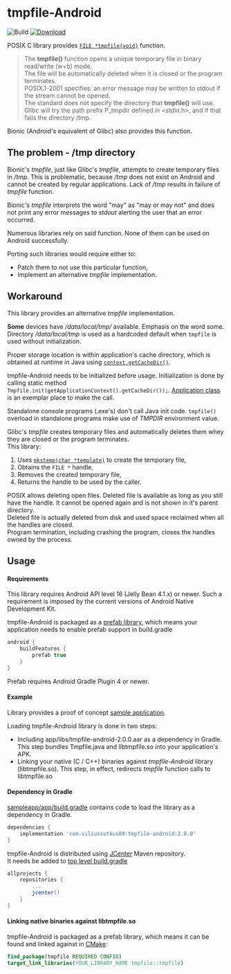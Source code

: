 # tmpfile-Android

![Build](https://github.com/ViliusSutkus89/tmpfile-Android/workflows/build/badge.svg)
[![Download](https://api.bintray.com/packages/viliussutkus89/maven-repo/tmpfile-android/images/download.svg)](https://bintray.com/viliussutkus89/maven-repo/tmpfile-android/_latestVersion)


POSIX C library provides [`FILE *tmpfile(void)`](https://linux.die.net/man/3/tmpfile) function.
> The **tmpfile()** function opens a unique temporary file in binary read/write (w+b) mode.  
> The file will be automatically deleted when it is closed or the program terminates.  
> POSIX.1-2001 specifies: an error message may be written to stdout if the stream cannot be opened.  
> The standard does not specify the directory that **tmpfile()** will use.  
> Glibc will try the path prefix P_tmpdir defined in <stdio.h>, and if that fails the directory /tmp.

Bionic (Android's equivalent of Glibc) also provides this function.

## The problem - /tmp directory

Bionic's *tmpfile*, just like Glibc's *tmpfile*, attempts to create temporary files in */tmp*.
This is problematic, because */tmp* does not exist on Android and cannot be created by regular applications.
Lack of */tmp* results in failure of *tmpfile* function.

Bionic's *tmpfile* interprets the word "may" as "may or may not" and does not print any error messages to *stdout* alerting the user that an error occurred.

Numerous libraries rely on said function. None of them can be used on Android successfully.

Porting such libraries would require either to:
* Patch them to not use this particular function,
* Implement an alternative *tmpfile* implementation.

## Workaround

This library provides an alternative *tmpfile* implementation.

**Some** devices have */data/local/tmp/* available. Emphasis on the word some.  
Directory */data/local/tmp* is used as a hardcoded default when `tmpfile` is used without initialization.

Proper storage location is within application's cache directory, which is obtained at runtime in Java using
[`context.getCacheDir()`](https://developer.android.com/reference/android/content/Context.html#getCacheDir()).

tmpfile-Android needs to be initialized before usage. Initialization is done by calling static method `Tmpfile.init(getApplicationContext().getCacheDir());`.
[Application class](/sampleapp/app/src/main/java/com/viliussutkus89/android/tmpfile/sampleapp/MyApplication.java) is an exemplar place to make the call.

Standalone console programs (.exe's) don't call Java init code. `tmpfile()` overload in standalone programs make use of *TMPDIR* environment value.

Glibc's *tmpfile* creates temporary files and automatically deletes them whey they are closed or the program terminates.  
This library:
1) Uses [```mkstemp(char *template)```](https://linux.die.net/man/3/mkstemp) to create the temporary file,
2) Obtains the ```FILE *``` handle,
3) Removes the created temporary file,
4) Returns the handle to be used by the caller.

POSIX allows deleting open files.
Deleted file is available as long as you still have the handle.
It cannot be opened again and is not shown in it's parent directory.  
Deleted file is actually deleted from disk and used space reclaimed when all the handles are closed.  
Program termination, including crashing the program, closes the handles owned by the process.

## Usage

#### Requirements
This library requires Android API level 16 (Jelly Bean 4.1.x) or newer.
Such a requirement is imposed by the current versions of Android Native Development Kit.

tmpfile-Android is packaged as a [prefab library](https://developer.android.com/studio/build/native-dependencies),
which means your application needs to enable prefab support in build.gradle 
```groovy
android {
    buildFeatures {
        prefab true
    }
}
```

Prefab requires Android Gradle Plugin 4 or newer.

#### Example
Library provides a proof of concept [sample application](sampleapp).

Loading tmpfile-Android library is done in two steps:
* Including app/libs/tmpfile-android-2.0.0.aar as a dependency in Gradle.  
This step bundles Tmpfile.java and libtmpfile.so into your application's APK.
* Linking your native (C / C++) binaries against *tmpfile-Android* library (libtmpfile.so).
This step, in effect, redirects *tmpfile* function calls to libtmpfile.so

#### Dependency in Gradle
[sampleapp/app/build.gradle](sampleapp/app/build.gradle) contains code to load the library as a dependency in Gradle.
```gradle
dependencies {
    implementation 'com.viliussutkus89:tmpfile-android:2.0.0'
}
```

tmpfile-Android is distributed using [JCenter](https://jcenter.bintray.com) Maven repository.  
It needs be added to [top level build.gradle](sampleapp/build.gradle)
```gradle
allprojects {
    repositories {
        ...
        jcenter()
    }
}
```

#### Linking native binaries against libtmpfile.so

tmpfile-Android is packaged as a prefab library, which means it can be found and linked against in [CMake](sampleapp/app/src/main/cpp/CMakeLists.txt):
```CMake
find_package(tmpfile REQUIRED CONFIG)
target_link_libraries(YOUR_LIBRARY_NAME tmpfile::tmpfile)
```
